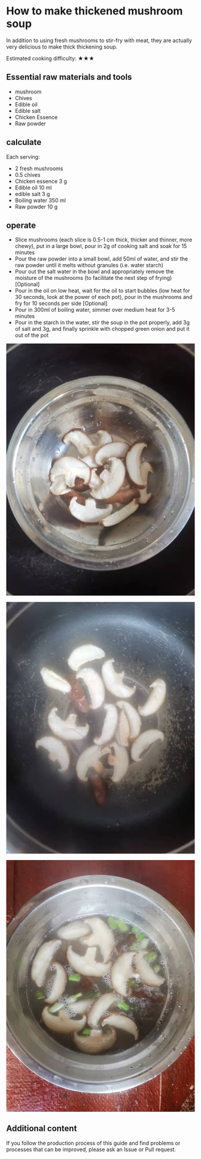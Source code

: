 # How to make thickened mushroom soup

In addition to using fresh mushrooms to stir-fry with meat, they are actually very delicious to make thick thickening soup.

Estimated cooking difficulty: ★★★

## Essential raw materials and tools

* mushroom
* Chives
* Edible oil
* Edible salt
* Chicken Essence
* Raw powder

## calculate

Each serving:

* 2 fresh mushrooms
* 0.5 chives
* Chicken essence 3 g
* Edible oil 10 ml
* edible salt 3 g
* Boiling water 350 ml
* Raw powder 10 g

## operate

* Slice mushrooms (each slice is 0.5-1 cm thick, thicker and thinner, more chewy), put in a large bowl, pour in 2g of cooking salt and soak for 15 minutes
* Pour the raw powder into a small bowl, add 50ml of water, and stir the raw powder until it melts without granules (i.e. water starch)
* Pour out the salt water in the bowl and appropriately remove the moisture of the mushrooms (to facilitate the next step of frying) [Optional]
* Pour in the oil on low heat, wait for the oil to start bubbles (low heat for 30 seconds, look at the power of each pot), pour in the mushrooms and fry for 10 seconds per side [Optional]
* Pour in 300ml of boiling water, simmer over medium heat for 3-5 minutes
* Pour in the starch in the water, stir the soup in the pot properly, add 3g of salt and 3g, and finally sprinkle with chopped green onion and put it out of the pot

![Sample dish finished product](./1.jpeg)

![Sample dish finished product](./2.jpeg)

![Sample dish finished product](./3.jpeg)

## Additional content

If you follow the production process of this guide and find problems or processes that can be improved, please ask an Issue or Pull request.